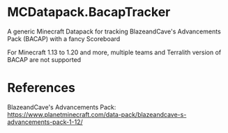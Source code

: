# MCDatapack.BacapTracker
A generic Minecraft Datapack for tracking BlazeandCave's Advancements Pack (BACAP) with a fancy Scoreboard

For Minecraft 1.13 to 1.20 and more, multiple teams and Terralith version of BACAP are not supported

# References
BlazeandCave's Advancements Pack: https://www.planetminecraft.com/data-pack/blazeandcave-s-advancements-pack-1-12/
